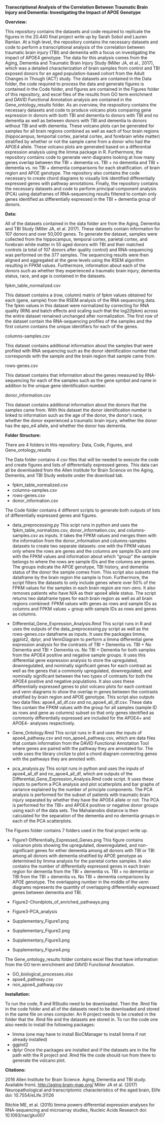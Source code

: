 **Transcriptional Analysis of the Correlation Between Traumatic Brain Injury and Dementia: Investigating the Impact of APOE Genotype**

**Overview:**

This repository contains the datasets and code required to replicate the figures in the 20.440 final project write up by Sarah Sobol and Lauren Ramlan. At a high level, the repository contains the necessary datasets and code to perform a transcriptional analysis of the correlation between traumatic brain injury (TBI) and demenita with a focus on investigating the impact of APOE4 genotype. The data for this analysis comes from the Aging, Dementia and Traumatic Brain Injury Study (Miller JA, et al., 2017), which was a detailed characterization of brain samples from control and TBI exposed donors for an aged population-based cohort from the Adult Changes in Though (ACT) study. The datasets are contained in the Data folder, the code required to process the data and generate figures is contained in the Code folder, and figures are contained in the Figures folder of this repository, and excel files of the results from GO term enrichment and DAVID Functional Annotation analysis are contained in the Gene_ontology_results folder. As an overview, the respository contains the necessary datasets and code to produce volcano plots comparing gene expression in donors with both TBI and dementia to donors with TBI and no dementia as well as between donors with TBI and dementia to donors without TBI and with dementia. These volcano plots can be generated for samples for all brain regions combined as well as each of four brain regions (hippocampus, temportal cortex, parietal cortex, and forebrain white matter) stratified by whether or not the sample came from a donor who had the APOE4 allele. These volcano plots are generated based on a differential expression analysis using the limma package in R. Furthermore, the repository contains code to generate venn diagrams looking at how many genes overlap between the TBI + dementia vs. TBI + no dementia and TBI + dementia vs. no TBI + dementia comparisons for each stratification. of brain region and APOE genotype. The repository also contains the code necessary to create chord diagrams to visually link identified differentially expressed genes with pathway annotations. Finally, the repository contains the necessary datasets and code to perform principal component analysis (PCA) using dataframes of RNA-sequencing results filtered to contain only genes identified as differentially expressed in the TBI + dementia group of donors.

**Data:**

All of the datasets contained in the data folder are from the Aging, Dementia and TBI Study (Miller JA, et al. 2017). These datasets contain information for 107 donors and over 50,000 genes. To generate the dataset, samples were collected from the hippocampus, temporal cortex, parietal cortex, and forebrain white matter in 55 aged donors with TBI and their matched controls (a total of 107 donors after quality control) and RNA-sequencing was performed on the 377 samples. The sequencing results were then aligned and aggregated at the gene levels using the RSEM algorithm resulting in FPKM values. Furthermore, information about each of the donors such as whether they experienced a traumatic brain injury, dementia status, race, and age is contained in the datasets.

fpkm_table_normalized.csv

This dataset contains a (row, column) matrix of fpkm values obtained for each (gene, sample) from the RSEM analysis of the RNA sequencing data. The fpkm values in this dataset were normalized by correcting for RNA quality (RIN) and batch effects and scaling such that the log2(fpkm) across the entire dataset remained unchanged after normalization. The first row of the dataset contain the RNA-sequencing profiles of the samples and the first column contains the unique identifiers for each of the genes.

columns-samples.csv

This dataset contains additional information about the samples that were profiled with RNA sequencing such as the donor identification number that corresponds with the sample and the brain region that sample came from.

rows-genes.csv

This dataset contains that information about the genes measured by RNA-sequencing for each of the samples such as the gene symbol and name in addition to the unique gene identification number.

donor_information.csv

This dataset contains additional information about the donors that the samples came from. With this dataset the donor identification number is linked to information such as the age of the donor, the donor's race, whether the donor experienced a traumatic brain injury, whether the donor has the apo_e4 allele, and whether the donor has dementia.

**Folder Structure:**

There are 4 folders in this repository: Data, Code, Figures, and Gene_ontology_results


The Data folder contains 4 csv files that will be needed to execute the code and create figures and lists of differentially expressed genes. This data can all be downloaded from the Allen Institute for Brain Science on the Aging, Dementia, and TBI Study website under the download tab.
- fpkm_table_normalized.csv
- columns-samples.csv
- rows-genes.csv
- donor_information.csv


The Code folder contains 4 different scripts to generate both outputs of lists of differentially expressed genes and figures.
- data_preprocessing.py
This scipt runs in python and uses the fpkm_table_normalizes.csv, donor_information.csv, and columns-samples.csv as inputs. It takes the FPKM values and merges them with the information from the donor_information and columns-samples datasets to create two separate datasets: one with the FPKM values only where the rows are genes and the columns are sample IDs and one with the FPKM values and information about which "group" the sample belongs to where the rows are sample IDs and the columns are genes. The groups indicate the APOE genotype, TBI history, and dementia status of the donor the sample comes from. This script also subsets the dataframe by the brain region the sample is from. Furthermore, the script filters the datasets to only include genes where over 50% of the FPKM values for the samples in each brain region are non-zero. It also removes patients who have N/A as their apoe4 allele status. The script returns two dataframe types for each brain region as well as all brain regions combined: FPKM values with genes as rows and sample IDs as columns and FPKM values + group with sample IDs as rows and genes as columns.
  
- Differential_Gene_Expression_Analysis.Rmd
This script runs in R and uses the outputs of the data_preprocessing.py script as well as the rows-genes.csv dataframe as inputs. It uses the packages limma, ggplot2, dplyr, and VennDiagram to perform a limma differential gene expression analysis for the contrasts of TBI + Dementia vs. TBI + No Dementia and TBI + Dementia vs. No TBI + Dementia for both samples from the APOE4 positive and negative sample groups. It uses this differential gene expression analysis to store the upregulated, downregulated, and nominally significant genes for each contrast as well as the genes that a commonly upregulated, downregulated, and nominally significant between the two types of contrasts for both the APOE4 positive and negative populations. It also uses these differentially expressed genes to plot volcano plots for each contrast and venn diagrams to show the overlap in genes between the contrasts stratified by brain region and APOE genotype. This script also outputs two data files: apoe4_all_df.csv and no_apoe4_all_df.csv. These data files contain the FPKM values with the group for all samples (sample ID as rows and gene as columns) subset so that only genes identified as commonly differentially expressed are included for the APOE4+ and APOE4- analyses respectively.

- Gene_Ontology.Rmd
This script runs in R and uses the inputs of apoe4_pathway.csv and non_apoe4_pathway.csv, which are data files that contain information from the DAVID Functional Annotation Tool where genes are paired with the pathway they are annotated for. The code uses the library circlize to plot a chord diagram connecting genes with the pathways they are annoted with.
  
- pca_analysis.py
This script runs in python and uses the inputs of apoe4_all_df and no_apoe4_all_df, which are outputs of the Differential_Gene_Expression_Analysis.Rmd code script. It uses these inputs to perform a PCA analysis and plot scatterplots and bar graphs of variance explained by the number of principle components. The PCA analysis is performed for the subset of patients with traumatic brain injury separated by whether they have the APOE4 allele or not. The PCA is performed for the TBI+ and APOE4 positive or negative donor groups using each of the data sets. The Mahalanobis distance is then calculated for the separation of the dementia and no dementia groups in each of the PCA scatterplots.


The Figures folder contains 7 folders used in the final project write up.
- Figure1-Differentially_Expressed_Genes.png
This figure contains volcanon plots showing the upregulated, downregulated, and non-significant genes for either dementia among all donors with TBI or TBI among all donors with dementia stratified by APOE genotype as determined by limma analysis for the parietal cortex samples. It also contains the number of differentially expressed genes in each brain region for dementia from the TBI + dementia vs. TBI + no dementia or TBI from the TBI + dementia vs. No TBI + dementia comparisons by APOE genotype. The overlapping number in the middle of the venn diagrams represents the quantity of overlapping differentially expressed genes between dementia and TBI.

- Figure2-Chordplots_of_enriched_pathways.png
- Figure3-PCA_analysis
- Supplementary_Figure1.png
- Supplementary_Figure2.png
- Supplementary_Figure3.png
- Supplementary_Figure4.png


The Gene_ontology_results folder contains excel files that have information from the GO term enrichment and DAVID Functional Annotation.
- GO_biological_processes.xlsx
- apoe4_pathway.csv
- non_apoe4_pathway.csv

**Installation:**

To run the code, R and RStudio need to be downloaded. Then the .Rmd file in the code folder and all of the datasets need to be downloaded and stored in the same file on ones computer. An R project needs to be created in the folder that the .Rmd file and the datasets are stored in. To run the code one also needs to install the following packages:
- limma (one may have to install BioCManager to install limma if not already installed)
- ggplot2
- dplyr
Once the packages are installed and if the datasets are in the file path with the R project and .Rmd file the code should run from there to generate the volcano plot.

**Citations:**

2016 Allen Institute for Brain Science. Aging, Dementia and TBI study. Available fromL http://aging.brain-map.org/
Miller JA et al. (2017) Neuropathological and transcriptomic characteristics of the aged brain, Elife doi: 10.7554/eLife.31126

Ritchie ME, et al. (2015) limma powers differential expression analyses for RNA-sequencing and microarray studies, Nucleic Acids Research doi: 10.1093/nar/gkv007
